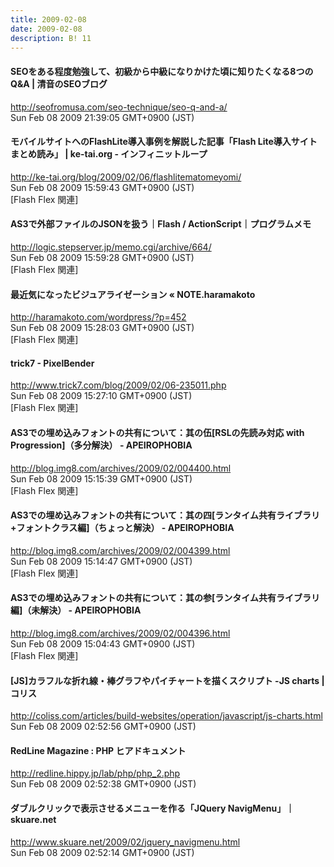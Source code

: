 ```yaml
---
title: 2009-02-08
date: 2009-02-08
description: B! 11
---
```


#### SEOをある程度勉強して、初級から中級になりかけた頃に知りたくなる8つのQ&A | 清音のSEOブログ
http://seofromusa.com/seo-technique/seo-q-and-a/<br>
Sun Feb 08 2009 21:39:05 GMT+0900 (JST)<br>


#### モバイルサイトへのFlashLite導入事例を解説した記事「Flash Lite導入サイトまとめ読み」 | ke-tai.org - インフィニットループ
http://ke-tai.org/blog/2009/02/06/flashlitematomeyomi/<br>
Sun Feb 08 2009 15:59:43 GMT+0900 (JST)<br>
[Flash Flex 関連]


#### AS3で外部ファイルのJSONを扱う｜Flash / ActionScript｜プログラムメモ
http://logic.stepserver.jp/memo.cgi/archive/664/<br>
Sun Feb 08 2009 15:59:28 GMT+0900 (JST)<br>
[Flash Flex 関連]


#### 最近気になったビジュアライゼーション «  NOTE.haramakoto
http://haramakoto.com/wordpress/?p=452<br>
Sun Feb 08 2009 15:28:03 GMT+0900 (JST)<br>
[Flash Flex 関連]


#### trick7 - PixelBender
http://www.trick7.com/blog/2009/02/06-235011.php<br>
Sun Feb 08 2009 15:27:10 GMT+0900 (JST)<br>
[Flash Flex 関連]


#### AS3での埋め込みフォントの共有について：其の伍[RSLの先読み対応 with Progression]（多分解決） - APEIROPHOBIA
http://blog.img8.com/archives/2009/02/004400.html<br>
Sun Feb 08 2009 15:15:39 GMT+0900 (JST)<br>
[Flash Flex 関連]


#### AS3での埋め込みフォントの共有について：其の四[ランタイム共有ライブラリ+フォントクラス編]（ちょっと解決） - APEIROPHOBIA
http://blog.img8.com/archives/2009/02/004399.html<br>
Sun Feb 08 2009 15:14:47 GMT+0900 (JST)<br>
[Flash Flex 関連]


#### AS3での埋め込みフォントの共有について：其の参[ランタイム共有ライブラリ編]（未解決） - APEIROPHOBIA
http://blog.img8.com/archives/2009/02/004396.html<br>
Sun Feb 08 2009 15:04:43 GMT+0900 (JST)<br>
[Flash Flex 関連]


####   [JS]カラフルな折れ線・棒グラフやパイチャートを描くスクリプト -JS charts | コリス
http://coliss.com/articles/build-websites/operation/javascript/js-charts.html<br>
Sun Feb 08 2009 02:52:56 GMT+0900 (JST)<br>


#### RedLine Magazine : PHP ヒアドキュメント
http://redline.hippy.jp/lab/php/php_2.php<br>
Sun Feb 08 2009 02:52:38 GMT+0900 (JST)<br>


#### ダブルクリックで表示させるメニューを作る「JQuery NavigMenu」｜skuare.net
http://www.skuare.net/2009/02/jquery_navigmenu.html<br>
Sun Feb 08 2009 02:52:14 GMT+0900 (JST)<br>


